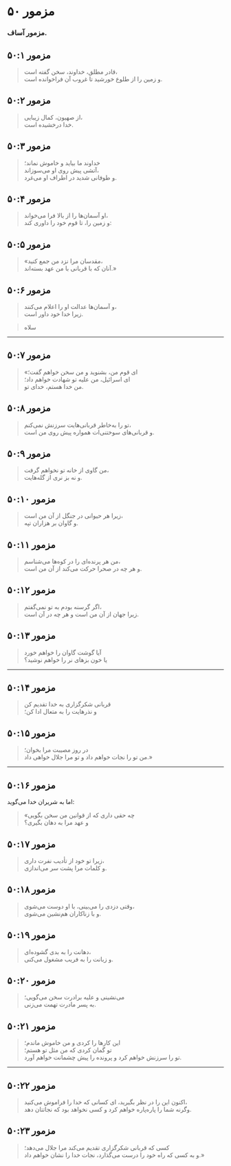 # مزمور ۵۰

### مزمور آساف.

## مزمور ۵۰:۱

> قادر مطلق، خداوند، سخن گفته است،  
> و زمین را از طلوع خورشید تا غروب آن فراخوانده است.

## مزمور ۵۰:۲

> از صهیون، کمال زیبایی،  
> خدا درخشیده است.

## مزمور ۵۰:۳

> خداوند ما بیاید و خاموش نماند؛  
> آتشی پیش روی او می‌سوزاند،  
> و طوفانی شدید در اطراف او می‌غرد.

## مزمور ۵۰:۴

> او آسمان‌ها را از بالا فرا می‌خواند،  
> و زمین را، تا قوم خود را داوری کند:

## مزمور ۵۰:۵

> «مقدسان مرا نزد من جمع کنید،  
> آنان که با قربانی با من عهد بسته‌اند.»

## مزمور ۵۰:۶

> و آسمان‌ها عدالت او را اعلام می‌کنند،  
> زیرا خدا خود داور است.

> سلاه

---

## مزمور ۵۰:۷

> «ای قوم من، بشنوید و من سخن خواهم گفت؛  
> ای اسرائیل، من علیه تو شهادت خواهم داد؛  
> من خدا هستم، خدای تو.

## مزمور ۵۰:۸

> تو را به‌خاطر قربانی‌هایت سرزنش نمی‌کنم،  
> و قربانی‌های سوختنی‌ات همواره پیش روی من است.

## مزمور ۵۰:۹

> من گاوی از خانه تو نخواهم گرفت،  
> و نه بز نری از گله‌هایت.

## مزمور ۵۰:۱۰

> زیرا هر حیوانی در جنگل از آن من است،  
> و گاوان بر هزاران تپه.

## مزمور ۵۰:۱۱

> من هر پرنده‌ای را در کوه‌ها می‌شناسم،  
> و هر چه در صحرا حرکت می‌کند از آن من است.

## مزمور ۵۰:۱۲

> اگر گرسنه بودم به تو نمی‌گفتم،  
> زیرا جهان از آن من است و هر چه در آن است.

## مزمور ۵۰:۱۳

> آیا گوشت گاوان را خواهم خورد  
> یا خون بزهای نر را خواهم نوشید؟

---

## مزمور ۵۰:۱۴

> قربانی شکرگزاری به خدا تقدیم کن  
> و نذرهایت را به متعال ادا کن؛

## مزمور ۵۰:۱۵

> در روز مصیبت مرا بخوان؛  
> من تو را نجات خواهم داد و تو مرا جلال خواهی داد.»

---

## مزمور ۵۰:۱۶

اما به شریران خدا می‌گوید:

> «چه حقی داری که از قوانین من سخن بگویی  
> و عهد مرا به دهان بگیری؟

## مزمور ۵۰:۱۷

> زیرا تو خود از تأدیب نفرت داری،  
> و کلمات مرا پشت سر می‌اندازی.

## مزمور ۵۰:۱۸

> وقتی دزدی را می‌بینی، با او دوست می‌شوی،  
> و با زناکاران هم‌نشین می‌شوی.

## مزمور ۵۰:۱۹

> دهانت را به بدی گشوده‌ای،  
> و زبانت را به فریب مشغول می‌کنی.

## مزمور ۵۰:۲۰

> می‌نشینی و علیه برادرت سخن می‌گویی؛  
> به پسر مادرت تهمت می‌زنی.

## مزمور ۵۰:۲۱

> این کارها را کردی و من خاموش ماندم؛  
> تو گمان کردی که من مثل تو هستم؛  
> تو را سرزنش خواهم کرد و پرونده را پیش چشمانت خواهم آورد.

---

## مزمور ۵۰:۲۲

> اکنون این را در نظر بگیرید، ای کسانی که خدا را فراموش می‌کنید،  
> وگرنه شما را پاره‌پاره خواهم کرد و کسی نخواهد بود که نجاتتان دهد.

## مزمور ۵۰:۲۳

> کسی که قربانی شکرگزاری تقدیم می‌کند مرا جلال می‌دهد؛  
> و به کسی که راه خود را درست می‌گذارد، نجات خدا را نشان خواهم داد.»
